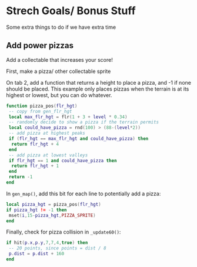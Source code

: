 # Strech Goals/ Bonus Stuff
Some extra things to do if we have extra time

## Add power pizzas
Add a collectable that increases your score!

First, make a pizza/ other collectable sprite

On tab 2, add a function that returns a height to place a pizza, and -1 if none should be placed. This example only places pizzas when the terrain is at its highest or lowest, but you can do whatever.

```lua
function pizza_pos(flr_hgt)
 -- copy from gen_flr_hgt
 local max_flr_hgt = flr(1 + 3 + level * 0.34)
 -- randomly decide to show a pizza if the terrain permits
 local could_have_pizza = rnd(100) > (88-(level*2))
 -- add pizza at highest peaks
 if (flr_hgt == max_flr_hgt and could_have_pizza) then
  return flr_hgt + 4
 end
 -- add pizza at lowest valleys
 if flr_hgt == 1 and could_have_pizza then
  return flr_hgt + 1
 end
 return -1
end
```

In `gen_map()`, add this bit for each line to potentially add a pizza:
```lua
local pizza_hgt = pizza_pos(flr_hgt)
if pizza_hgt != -1 then
 mset(i,15-pizza_hgt,PIZZA_SPRITE)
end
```

Finally, check for pizza collision in `_update60()`:
```lua
if hit(p.x,p.y,7,7,4,true) then
 -- 20 points, since points = dist / 8
 p.dist = p.dist + 160
end
```
